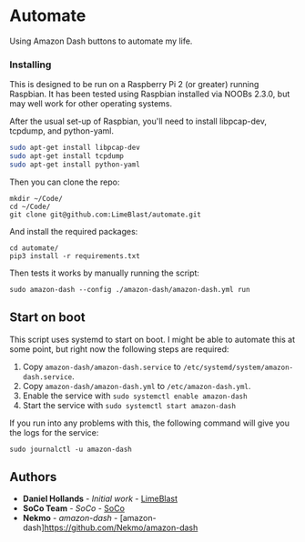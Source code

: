 # Automate

Using Amazon Dash buttons to automate my life.

### Installing

This is designed to be run on a Raspberry Pi 2 (or greater) running Raspbian. It has been tested using Raspbian installed via NOOBs 2.3.0, but may well work for other operating systems.

After the usual set-up of Raspbian, you'll need to install libpcap-dev, tcpdump, and python-yaml.

```bash
sudo apt-get install libpcap-dev
sudo apt-get install tcpdump
sudo apt-get install python-yaml
```

Then you can clone the repo:

```
mkdir ~/Code/
cd ~/Code/
git clone git@github.com:LimeBlast/automate.git
```

And install the required packages:

```
cd automate/
pip3 install -r requirements.txt
```

Then tests it works by manually running the script:

```
sudo amazon-dash --config ./amazon-dash/amazon-dash.yml run
```

## Start on boot

This script uses systemd to start on boot. I might be able to automate this at some point, but right now the following steps are required:

1. Copy `amazon-dash/amazon-dash.service` to `/etc/systemd/system/amazon-dash.service`.
2. Copy `amazon-dash/amazon-dash.yml` to  `/etc/amazon-dash.yml`.
3. Enable the service with `sudo systemctl enable amazon-dash`
4. Start the service with `sudo systemctl start amazon-dash`

If you run into any problems with this, the following command will give you the logs for the service:

```
sudo journalctl -u amazon-dash
```

## Authors

* **Daniel Hollands** - *Initial work* - [LimeBlast](https://github.com/LimeBlast)
* **SoCo Team** - *SoCo* - [SoCo](https://github.com/orgs/SoCo/people)
* **Nekmo** - *amazon-dash* - [amazon-dash]https://github.com/Nekmo/amazon-dash
